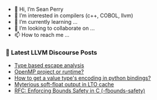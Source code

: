 - 👋 Hi, I’m Sean Perry
- 👀 I’m interested in compilers (c++, COBOL, llvm)
- 🌱 I’m currently learning ...
- 💞️ I’m looking to collaborate on ...
- 📫 How to reach me ...

<!---
s66perry/s66perry is a ✨ special ✨ repository because its `README.md` (this file) appears on your GitHub profile.
You can click the Preview link to take a look at your changes.
--->
### 📕 Latest LLVM Discourse Posts

<!-- DISCOURSE-LLVM:START -->
- [Type based escape analysis](https://discourse.llvm.org/t/type-based-escape-analysis/70803#post_18)
- [OpenMP project or runtime?](https://discourse.llvm.org/t/openmp-project-or-runtime/70886#post_10)
- [How to get a value type&#39;s encoding in python bindings?](https://discourse.llvm.org/t/how-to-get-a-value-types-encoding-in-python-bindings/70902#post_6)
- [Myterious soft-float output in LTO cache](https://discourse.llvm.org/t/myterious-soft-float-output-in-lto-cache/70753#post_16)
- [RFC: Enforcing Bounds Safety in C &lpar;-fbounds-safety&rpar;](https://discourse.llvm.org/t/rfc-enforcing-bounds-safety-in-c-fbounds-safety/70854?page=2#post_32)
<!-- DISCOURSE-LLVM:END -->

